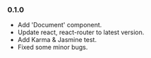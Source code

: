 ### 0.1.0
- Add 'Document' component.
- Update react, react-router to latest version.
- Add Karma & Jasmine test.
- Fixed some minor bugs.